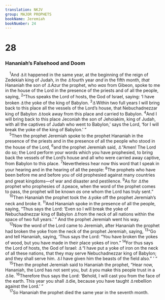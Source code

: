 ```yaml
---
translation: NKJV
group: MAJOR PROPHETS
bookName: Jeremiah 
bookNumber: 24
---
```


<div class="title"><h1>28</h1><h3>Hananiah’s Falsehood and Doom</h3></div>
<span class="verse gie_28_1"> <sup>1</sup>And <a data-toggle="tooltip" data-placement="bottom" title="Jer. 27:1">⚓</a>it happened in the same year, at the beginning of the reign of Zedekiah king of Judah, in the <a data-toggle="tooltip" data-placement="bottom" title="Jer. 51:59">⚓</a>fourth year <i>and</i> in the fifth month, <i>that</i> Hananiah the son of <a data-toggle="tooltip" data-placement="bottom" title="Ezek. 11:1">⚓</a>Azur the prophet, who <i>was</i> from Gibeon, spoke to me in the house of the Lord in the presence of the priests and of all the people, saying, </span>
<span class="verse gie_28_2"><sup>2</sup>“Thus speaks the Lord of hosts, the God of Israel, saying: ‘I have broken <a data-toggle="tooltip" data-placement="bottom" title="Jer. 27:12">⚓</a>the yoke of the king of Babylon. </span>
<span class="verse gie_28_3"><sup>3</sup><a data-toggle="tooltip" data-placement="bottom" title="Jer. 27:16">⚓</a>Within two full years I will bring back to this place all the vessels of the Lord’s house, that Nebuchadnezzar king of Babylon <a data-toggle="tooltip" data-placement="bottom" title="2 Kin. 24:13; Dan. 1:2">⚓</a>took away from this place and carried to Babylon. </span>
<span class="verse gie_28_4"><sup>4</sup>And I will bring back to this place Jeconiah the son of Jehoiakim, king of Judah, with all the captives of Judah who went to Babylon,’ says the Lord, ‘for I will break the yoke of the king of Babylon.’ ”<br/></span>
<span class="verse gie_28_5"> <sup>5</sup>Then the prophet Jeremiah spoke to the prophet Hananiah in the presence of the priests and in the presence of all the people who stood in the house of the Lord, </span>
<span class="verse gie_28_6"><sup>6</sup>and the prophet Jeremiah said, <a data-toggle="tooltip" data-placement="bottom" title="1 Kin. 1:36; Ps. 41:13; Jer. 11:5">⚓</a>“Amen! The Lord do so; the Lord perform your words which you have prophesied, to bring back the vessels of the Lord’s house and all who were carried away captive, from Babylon to this place. </span>
<span class="verse gie_28_7"><sup>7</sup>Nevertheless hear now this word that I speak in your hearing and in the hearing of all the people: </span>
<span class="verse gie_28_8"><sup>8</sup>The prophets who have been before me and before you of old prophesied against many countries and great kingdoms—of war and disaster and pestilence. </span>
<span class="verse gie_28_9"><sup>9</sup>As for <a data-toggle="tooltip" data-placement="bottom" title="Deut. 18:22">⚓</a>the prophet who prophesies of <a data-toggle="tooltip" data-placement="bottom" title="Jer. 23:17; Ezek. 13:10, 16">⚓</a>peace, when the word of the prophet comes to pass, the prophet will be known <i>as</i> one whom the Lord has truly sent.”<br/></span>
<span class="verse gie_28_10"> <sup>10</sup>Then Hananiah the prophet took the <a data-toggle="tooltip" data-placement="bottom" title="Jer. 27:2">⚓</a>yoke off the prophet Jeremiah’s neck and broke it. </span>
<span class="verse gie_28_11"><sup>11</sup>And Hananiah spoke in the presence of all the people, saying, “Thus says the Lord: ‘Even so I will break the yoke of Nebuchadnezzar king of Babylon <a data-toggle="tooltip" data-placement="bottom" title="Jer. 27:7">⚓</a>from the neck of all nations within the space of two full years.’ ” And the prophet Jeremiah went his way.<br/></span>
<span class="verse gie_28_12"> <sup>12</sup>Now the word of the Lord came to Jeremiah, after Hananiah the prophet had broken the yoke from the neck of the prophet Jeremiah, saying, </span>
<span class="verse gie_28_13"><sup>13</sup>“Go and tell Hananiah, saying, ‘Thus says the Lord: “You have broken the yokes of wood, but you have made in their place yokes of iron.” </span>
<span class="verse gie_28_14"><sup>14</sup>For thus says the Lord of hosts, the God of Israel: <a data-toggle="tooltip" data-placement="bottom" title="Deut. 28:48; Jer. 27:7, 8">⚓</a>“I have put a yoke of iron on the neck of all these nations, that they may serve Nebuchadnezzar king of Babylon; and they shall serve him. <a data-toggle="tooltip" data-placement="bottom" title="Jer. 27:6">⚓</a>I have given him the beasts of the field also.” ’ ”<br/></span>
<span class="verse gie_28_15"> <sup>15</sup>Then the prophet Jeremiah said to Hananiah the prophet, “Hear now, Hananiah, the Lord has not sent you, but <a data-toggle="tooltip" data-placement="bottom" title="Jer. 20:6; 29:31; Lam. 2:14; Ezek. 13:22; Zech. 13:3">⚓</a>you make this people trust in a <a data-toggle="tooltip" data-placement="bottom" title="Jer. 27:10; 29:9">⚓</a>lie. </span>
<span class="verse gie_28_16"><sup>16</sup>Therefore thus says the Lord: ‘Behold, I will cast you from the face of the earth. This year you shall <a data-toggle="tooltip" data-placement="bottom" title="Jer. 20:6">⚓</a>die, because you have taught <a data-toggle="tooltip" data-placement="bottom" title="Deut. 13:5; Jer. 29:32">⚓</a>rebellion against the Lord.’ ”<br/></span>
<span class="verse gie_28_17"> <sup>17</sup>So Hananiah the prophet died the same year in the seventh month.<br/></span>
